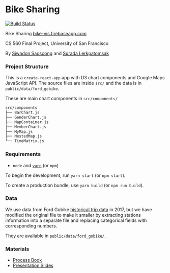 # Bike Sharing

[![Build Status](https://travis-ci.org/idewz/bike-vis.svg?branch=master)](https://travis-ci.org/idewz/bike-vis)

Bike Sharing [bike-vis.firebaseapp.com](https://bike-vis.firebaseapp.com)

CS 560 Final Project, University of San Francisco

By [Siwadon Saosoong](https://github.com/idewz) and [Surada Lerkpatomsak](https://github.com/slerkpatomsak)

### Project Structure

This is a `create-react-app` app with D3 chart components and Google Maps JavaScript API. The source files are inside `src/` and the data is in `public/data/ford_gobike`.

These are main chart components in `src/components/`

```bash
src/components
├── BarChart.js
├── GenderChart.js
├── MapContainer.js
├── MemberChart.js
├── MyMap.js
├── NestedMap.js
└── TimeMatrix.js
```

### Requirements

* `node` and [`yarn`](https://yarnpkg.com/en/) (or `npm`)

To begin the development, run `yarn start` (or `npm start`).

To create a production bundle, use `yarn build` (or `npm run build`).

### Data

We use data from Ford Gobike [historical trip data](https://s3.amazonaws.com/fordgobike-data/index.html) in 2017,
but we have modified the original file to make it smaller by extracting stations information into a separate file and replacing categorical fields with corresponding numbers.

They are available in [`public/data/ford_gobike/`](public/data/ford_gobike/).

### Materials

* [Process Book](materials/ProcessBook.pdf)
* [Presentation Slides](materials/Presentation.pdf)
